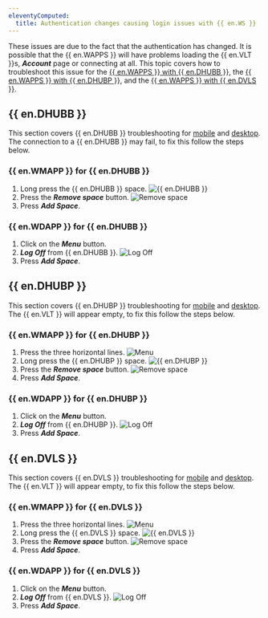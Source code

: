 ```yaml
---
eleventyComputed:
  title: Authentication changes causing login issues with {{ en.WS }}
---
```

These issues are due to the fact that the authentication has changed. It is possible that the {{ en.WAPPS }} will have problems loading the {{ en.VLT }}s, ***Account*** page or connecting at all. This topic covers how to troubleshoot this issue for the <a href="#hub-business">{{ en.WAPPS }} with {{ en.DHUBB }}</a>, the <a href="#hub-personal">{{ en.WAPPS }} with {{ en.DHUBP }}</a>, and the <a href="#devolutions-server">{{ en.WAPPS }} with {{ en.DVLS }}</a>.
## {{ en.DHUBB }}
This section covers {{ en.DHUBB }} troubleshooting for <a href="#workspace-mobile-for-hub-business">mobile</a> and <a href="#workspace-desktop-for-hub-business">desktop</a>. The connection to a {{ en.DHUBB }} may fail, to fix this follow the steps below.
### {{ en.WMAPP }} for {{ en.DHUBB }}
1. Long press the {{ en.DHUBB }} space.
![{{ en.DHUBB }}](https://cdnweb.devolutions.net/docs/en/kb/KB0094.png)
1. Press the ***Remove space*** button.
![Remove space](https://cdnweb.devolutions.net/docs/en/kb/KB0095.png)
1. Press ***Add Space***.
### {{ en.WDAPP }} for {{ en.DHUBB }}
1. Click on the ***Menu*** button.
1. ***Log Off*** from {{ en.DHUBB }}.
![Log Off](https://cdnweb.devolutions.net/docs/en/kb/KB0093.png)
1. Press ***Add Space***.

## {{ en.DHUBP }}
This section covers {{ en.DHUBP }} troubleshooting for <a href="#workspace-mobile-for-hub-personal">mobile</a> and <a href="#workspace-desktop-for-hub-personal">desktop</a>. The {{ en.VLT }} will appear empty, to fix this follow the steps below.
### {{ en.WMAPP }} for {{ en.DHUBP }}
1. Press the three horizontal lines.
![Menu](https://cdnweb.devolutions.net/docs/en/kb/KB0089.png)
1. Long press the {{ en.DHUBP }} space.
![{{ en.DHUBP }}](https://cdnweb.devolutions.net/docs/en/kb/KB0090.png)
1. Press the ***Remove space*** button.
![Remove space](https://cdnweb.devolutions.net/docs/en/kb/KB0091.png)
1. Press ***Add Space***.
### {{ en.WDAPP }} for {{ en.DHUBP }}
1. Click on the ***Menu*** button.
1. ***Log Off*** from {{ en.DHUBP }}.
![Log Off](https://cdnweb.devolutions.net/docs/en/kb/KB0092.png)
1. Press ***Add Space***.

## {{ en.DVLS }}
This section covers {{ en.DVLS }} troubleshooting for <a href="#workspace-mobile-for-devolutions-server">mobile</a> and <a href="#workspace-desktop-for-devolutions-server">desktop</a>. The {{ en.VLT }} will appear empty, to fix this follow the steps below.
### {{ en.WMAPP }} for {{ en.DVLS }}
1. Press the three horizontal lines.
![Menu](https://cdnweb.devolutions.net/docs/en/kb/KB0108.png)
1. Long press the {{ en.DVLS }} space.
![{{ en.DVLS }}](https://cdnweb.devolutions.net/docs/en/kb/KB0109.png)
1. Press the ***Remove space*** button.
![Remove space](https://cdnweb.devolutions.net/docs/en/kb/KB0110.png)
1. Press ***Add Space***.
### {{ en.WDAPP }} for {{ en.DVLS }}
1. Click on the ***Menu*** button.
1. ***Log Off*** from {{ en.DVLS }}.
![Log Off](https://cdnweb.devolutions.net/docs/en/kb/KB0111.png)
1. Press ***Add Space***.
